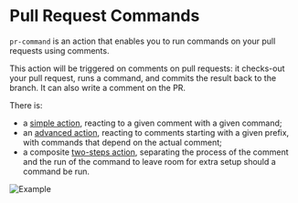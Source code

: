 # Pull Request Commands

`pr-command` is an action that enables you to run commands on your pull requests using comments.

This action will be triggered on comments on pull requests: it checks-out your pull request, runs a command, and commits the result back to the branch. It can also write a comment on the PR.

There is:
* a [simple action](simple/README.md), reacting to a given comment with a given command;
* an [advanced action](advanced/README.md), reacting to comments starting with a given prefix, with commands that depend on the actual comment;
* a composite [two-steps action](check-run/README.md), separating the process of the comment and the run of the command to leave room for extra setup should a command be run.

![Example](https://user-images.githubusercontent.com/25243461/150767980-d6c82e0a-e8a6-4e9e-8e29-07a2133ee65c.png)
